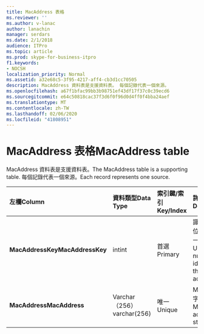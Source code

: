 ```yaml
---
title: MacAddress 表格
ms.reviewer: ''
ms.author: v-lanac
author: lanachin
manager: serdars
ms.date: 2/1/2018
audience: ITPro
ms.topic: article
ms.prod: skype-for-business-itpro
f1.keywords:
- NOCSH
localization_priority: Normal
ms.assetid: a32e68c5-3f95-4217-aff4-cb3d1cc70505
description: MacAddress 資料表是支援資料表。 每個記錄代表一個來源。
ms.openlocfilehash: a67f1bfac99bb3b98751ef43df17f37c0c39ecd6
ms.sourcegitcommit: e64c50818cac37f3d6f0f96d0d4ff0f4bba24aef
ms.translationtype: MT
ms.contentlocale: zh-TW
ms.lasthandoff: 02/06/2020
ms.locfileid: "41808951"
---
```

# <a name="macaddress-table"></a><span data-ttu-id="dc01c-104">MacAddress 表格</span><span class="sxs-lookup"><span data-stu-id="dc01c-104">MacAddress table</span></span>
 
<span data-ttu-id="dc01c-105">MacAddress 資料表是支援資料表。</span><span class="sxs-lookup"><span data-stu-id="dc01c-105">The MacAddress table is a supporting table.</span></span> <span data-ttu-id="dc01c-106">每個記錄代表一個來源。</span><span class="sxs-lookup"><span data-stu-id="dc01c-106">Each record represents one source.</span></span>
  
|<span data-ttu-id="dc01c-107">**左欄**</span><span class="sxs-lookup"><span data-stu-id="dc01c-107">**Column**</span></span>|<span data-ttu-id="dc01c-108">**資料類型**</span><span class="sxs-lookup"><span data-stu-id="dc01c-108">**Data Type**</span></span>|<span data-ttu-id="dc01c-109">**索引鍵/索引**</span><span class="sxs-lookup"><span data-stu-id="dc01c-109">**Key/Index**</span></span>|<span data-ttu-id="dc01c-110">**詳細資料**</span><span class="sxs-lookup"><span data-stu-id="dc01c-110">**Details**</span></span>|
|:-----|:-----|:-----|:-----|
|<span data-ttu-id="dc01c-111">**MacAddressKey**</span><span class="sxs-lookup"><span data-stu-id="dc01c-111">**MacAddressKey**</span></span> <br/> |<span data-ttu-id="dc01c-112">int</span><span class="sxs-lookup"><span data-stu-id="dc01c-112">int</span></span>  <br/> |<span data-ttu-id="dc01c-113">首選</span><span class="sxs-lookup"><span data-stu-id="dc01c-113">Primary</span></span>  <br/> |<span data-ttu-id="dc01c-114">識別 Mac 位址的唯一號碼。</span><span class="sxs-lookup"><span data-stu-id="dc01c-114">Unique number identifying the Mac address.</span></span>  <br/> |
|<span data-ttu-id="dc01c-115">**MacAddress**</span><span class="sxs-lookup"><span data-stu-id="dc01c-115">**MacAddress**</span></span> <br/> |<span data-ttu-id="dc01c-116">Varchar （256）</span><span class="sxs-lookup"><span data-stu-id="dc01c-116">varchar(256)</span></span>  <br/> |<span data-ttu-id="dc01c-117">唯一</span><span class="sxs-lookup"><span data-stu-id="dc01c-117">Unique</span></span>  <br/> |<span data-ttu-id="dc01c-118">Mac 位址字串。</span><span class="sxs-lookup"><span data-stu-id="dc01c-118">Mac address string.</span></span>  <br/> |
   

